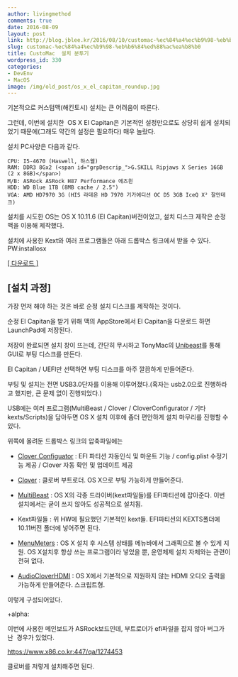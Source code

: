 ```yaml
---
author: livingmethod
comments: true
date: 2016-08-09
layout: post
link: http://blog.jblee.kr/2016/08/10/customac-%ec%84%a4%ec%b9%98-%eb%b6%84%ed%88%ac%ea%b8%b0/
slug: customac-%ec%84%a4%ec%b9%98-%eb%b6%84%ed%88%ac%ea%b8%b0
title: CustoMac  설치 분투기
wordpress_id: 330
categories:
- DevEnv
- MacOS
image: /img/old_post/os_x_el_capitan_roundup.jpg
---
```


기본적으로 커스텀맥(해킨토시) 설치는 큰 어려움이 따른다.

그런데, 이번에 설치한  OS X El Capitan은 기본적인 설정만으로도 상당히 쉽게 설치되었기 때문에(그래도 약간의 설정은 필요하다) 매우 놀랐다.

설치 PC사양은 다음과 같다.

    
    CPU: I5-4670 (Haswell, 하스웰)
    RAM: DDR3 8Gx2 (<span id="grpDescrip_">G.SKILL Ripjaws X Series 16GB (2 x 8GB)</span>)
    M/B: ASRock ASRock H87 Performance 에즈윈
    HDD: WD Blue 1TB (8MB cache / 2.5")
    VGA: AMD HD7970 3G (HIS 라데온 HD 7970 기가에디션 OC D5 3GB IceQ X² 잘만테크)


설치를 시도한 OS는 OS X 10.11.6 (El Capitan)버전이었고, 설치 디스크 제작은 순정 맥을 이용해 제작했다.

설치에 사용한 Kext와 여러 프로그램들은 아래 드롭박스 링크에서 받을 수 있다. PW:installosx

[[ 다운로드 ]](https://www.dropbox.com/s/adcn375wywotkxm/InstallOSX.zip?dl=0)




## [설치 과정]


가장 먼저 해야 하는 것은 바로 순정 설치 디스크를 제작하는 것이다.

순정 El Capitan을 받기 위해 맥의 AppStore에서 El Capitan을 다운로드 하면 LaunchPad에 저장된다.

저장이 완료되면 설치 창이 뜨는데, 간단히 무시하고 TonyMac의 [Unibeast](http://tonymacx86.com/resources/unibeast-6-2-0.314/)를 통해 GUI로 부팅 디스크를 만든다.

El Capitan / UEFI만 선택하면 부팅 디스크를 아주 깔끔하게 만들어준다.

부팅 및 설치는 전면 USB3.0단자를 이용해 이루어졌다.(혹자는 usb2.0으로 진행하라고 했지만, 큰 문제 없이 진행되었다.)

USB에는 여러 프로그램(MultiBeast / Clover / CloverConfigurator / 기타 kexts/Scripts)을 담아두면 OS X 설치 이후에 좀더 편안하게 설치 마무리를 진행할 수 있다.

위쪽에 올려둔 드롭박스 링크의 압축파일에는



	
  * [Clover Configuator](http://mackie100projects.altervista.org/download-clover-configurator) : EFI 파티션 자동인식 및 마운트 기능 / config.plist 수정기능 제공 / Clover 자동 확인 및 업데이트 제공

	
  * [Clover](https://sourceforge.net/projects/cloverefiboot/) : 클로버 부트로더. OS X으로 부팅 가능하게 만들어준다.

	
  * [MultiBeast](http://tonymacx86.com/resources/multibeast-el-capitan-8-2-3.319/) : OS X의 각종 드라이버(kext파일들)를 EFI파티션에 잡아준다. 이번설치에서는 굳이 쓰지 않아도 성공적으로 설치됨.

	
  * Kext파일들 : 위 HW에 필요했던 기본적인 kext들. EFI파티션의 KEXTS폴더에 10.11버전 폴더에 넣어주면 된다.

	
  * [MenuMeters](http://member.ipmu.jp/yuji.tachikawa/MenuMetersElCapitan/) : OS X 설치 후 시스템 상태를 메뉴바에서 그래픽으로 볼 수 있게 지원. OS X설치후 항상 쓰는 프로그램이라 넣었을 뿐, 운영체제 설치 자체와는 관련이 전혀 없다.

	
  * [AudioCloverHDMI](https://github.com/toleda/audio_CloverHDMI) : OS X에서 기본적으로 지원하지 않는 HDMI 오디오 출력을 가능하게 만들어준다. 스크립트형.


이렇게 구성되어있다.

+alpha:

이번에 사용한 메인보드가 ASRock보드인데, 부트로더가 efi파일을 잡지 않아 버그가 난  경우가 있었다.

https://www.x86.co.kr:447/qa/1274453

클로버를 저렇게 설치해주면 된다.
